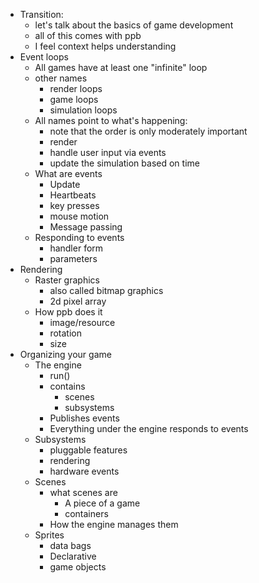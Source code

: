 - Transition: 
    - let's talk about the basics of game development
    - all of this comes with ppb
    - I feel context helps understanding
- Event loops
    - All games have at least one "infinite" loop
    - other names
        - render loops
        - game loops
        - simulation loops
    - All names point to what's happening:
        - note that the order is only moderately important
        - render
        - handle user input via events
        - update the simulation based on time
    - What are events
        - Update
        - Heartbeats
        - key presses
        - mouse motion
        - Message passing
    - Responding to events
        - handler form
        - parameters
- Rendering
    - Raster graphics
        - also called bitmap graphics
        - 2d pixel array
    - How ppb does it
        - image/resource
        - rotation
        - size
- Organizing your game
    - The engine
        - run()
        - contains
            - scenes
            - subsystems
        - Publishes events
        - Everything under the engine responds to events
    - Subsystems
        - pluggable features
        - rendering
        - hardware events
    - Scenes
        - what scenes are
            - A piece of a game
            - containers
        - How the engine manages them
    - Sprites
        - data bags
        - Declarative
        - game objects
